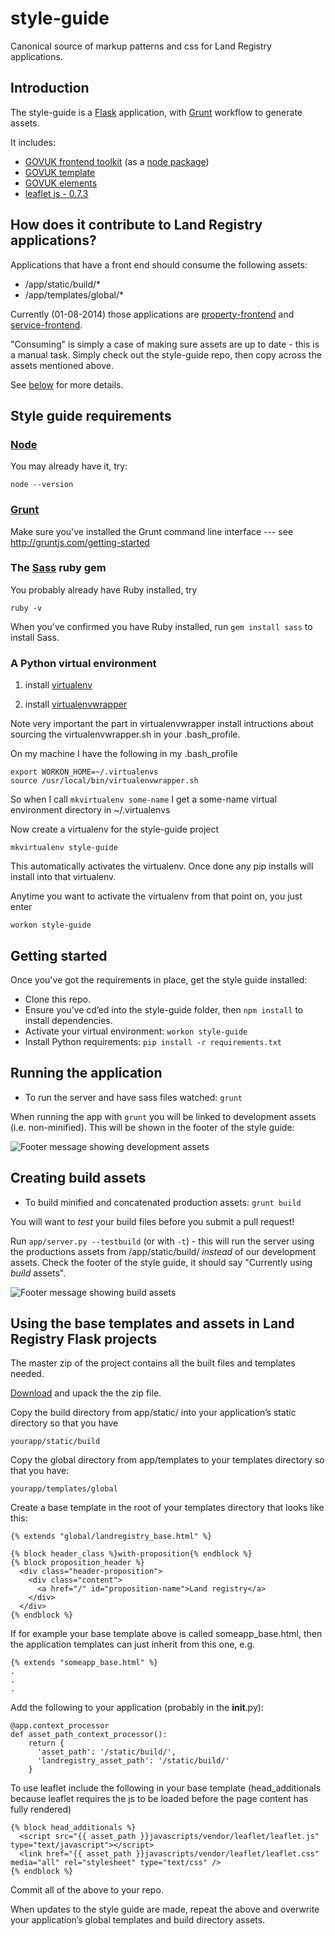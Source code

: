 style-guide
===========

Canonical source of markup patterns and css for Land Registry applications.

## Introduction

The style-guide is a [Flask](http://flask.pocoo.org/) application, with [Grunt](http://gruntjs.com/) workflow to generate assets.

It includes:

* [GOVUK frontend toolkit](https://github.com/alphagov/govuk_frontend_toolkit) (as a [node package](https://www.npmjs.org/package/govuk_frontend_toolkit))
* [GOVUK template](https://github.com/alphagov/govuk_template)
* [GOVUK elements](https://github.com/alphagov/govuk_elements)
* [leaflet js - 0.7.3](http://leafletjs.com/download.html)

## How does it contribute to Land Registry applications?

Applications that have a front end should consume the following assets:

* /app/static/build/*
* /app/templates/global/*

Currently (01-08-2014) those applications are [property-frontend](https://github.com/LandRegistry/property-frontend) and [service-frontend](https://github.com/LandRegistry/service-frontend).

"Consuming" is simply a case of making sure assets are up to date - this is a manual task. Simply check out the style-guide repo, then copy across the assets mentioned above.

See [below](#user-content-using-the-base-templates-and-assets-in-land-registry-flask-projects) for more details.

## Style guide requirements

### [Node](http://nodejs.org/)

You may already have it, try:

```
node --version
```

### [Grunt](http://gruntjs.com)

Make sure you've installed the Grunt command line interface --- see http://gruntjs.com/getting-started

### The [Sass](http://sass-lang.com/) ruby gem

You probably already have Ruby installed, try

```
ruby -v
```

When you've confirmed you have Ruby installed, run ```gem install sass``` to install Sass.

### A Python virtual environment

1. install [virtualenv](https://virtualenv.pypa.io/en/latest)

2. install [virtualenvwrapper](http://virtualenvwrapper.readthedocs.org/en/latest/)

Note very important the part in virtualenvwrapper install intructions about sourcing the virtualenvwrapper.sh in your .bash_profile.

On my machine I have the following in my .bash_profile

```
export WORKON_HOME=~/.virtualenvs
source /usr/local/bin/virtualenvwrapper.sh
```

So when I call ```mkvirtualenv some-name``` I get a some-name virtual environment directory in ~/.virtualenvs

Now create a virtualenv for the style-guide project

```
mkvirtualenv style-guide
```

This automatically activates the virtualenv. Once done any pip installs will install into that virtualenv.

Anytime you want to activate the virtualenv from that point on, you just enter

```
workon style-guide
```

## Getting started

Once you've got the requirements in place, get the style guide installed:

* Clone this repo.
* Ensure you’ve cd’ed into the style-guide folder, then ```npm install``` to install dependencies.
* Activate your virtual environment: ```workon style-guide```
* Install Python requirements: ```pip install -r requirements.txt```

## Running the application

* To run the server and have sass files watched: ```grunt```

When running the app with ```grunt``` you will be linked to development assets (i.e. non-minified). This will be shown in the footer of the style guide:

![Footer message showing development assets](https://github.com/LandRegistry/style-guide/blob/gh-pages/readme-images/using-dev-assets.png)

## Creating build assets

* To build minified and concatenated production assets: ```grunt build```

You will want to *test* your build files before you submit a pull request!

Run ```app/server.py --testbuild``` (or with ```-t```) - this will run the server using the productions assets from /app/static/build/ _instead_ of our development assets. Check the footer of the style guide, it should say "Currently using *build* assets".

![Footer message showing build assets](https://github.com/LandRegistry/style-guide/blob/gh-pages/readme-images/using-build-assets.png)


## Using the base templates and assets in Land Registry Flask projects

The master zip of the project contains all the built files and templates needed.

[Download](https://github.com/LandRegistry/style-guide/archive/master.zip) and upack the the zip file.

Copy the build directory from app/static/ into your application’s static directory so that you have

```
yourapp/static/build
```

Copy the global directory from app/templates to your templates directory so that you have:

```
yourapp/templates/global
```

Create a base template in the root of your templates directory that looks like this:

```
{% extends "global/landregistry_base.html" %}

{% block header_class %}with-proposition{% endblock %}
{% block proposition_header %}
  <div class="header-proposition">
    <div class="content">
      <a href="/" id="proposition-name">Land registry</a>
    </div>
  </div>
{% endblock %}
```

If for example your base template above is called someapp_base.html, then the
application templates can just inherit from this one, e.g.

```
{% extends "someapp_base.html" %}
.
.
.

```

Add the following to your application (probably in the __init__.py):

```
@app.context_processor
def asset_path_context_processor():
    return {
      'asset_path': '/static/build/',
      'landregistry_asset_path': '/static/build/'
    }

```

To use leaflet include the following in your base template (head_additionals because leaflet requires the js to be loaded before the page content has fully rendered)

```
{% block head_additionals %}
  <script src="{{ asset_path }}javascripts/vendor/leaflet/leaflet.js" type="text/javascript"></script>
  <link href="{{ asset_path }}javascripts/vendor/leaflet/leaflet.css" media="all" rel="stylesheet" type="text/css" />
{% endblock %}

```

Commit all of the above to your repo.

When updates to the style guide are made, repeat the above and overwrite
your application’s global templates and build directory assets.
